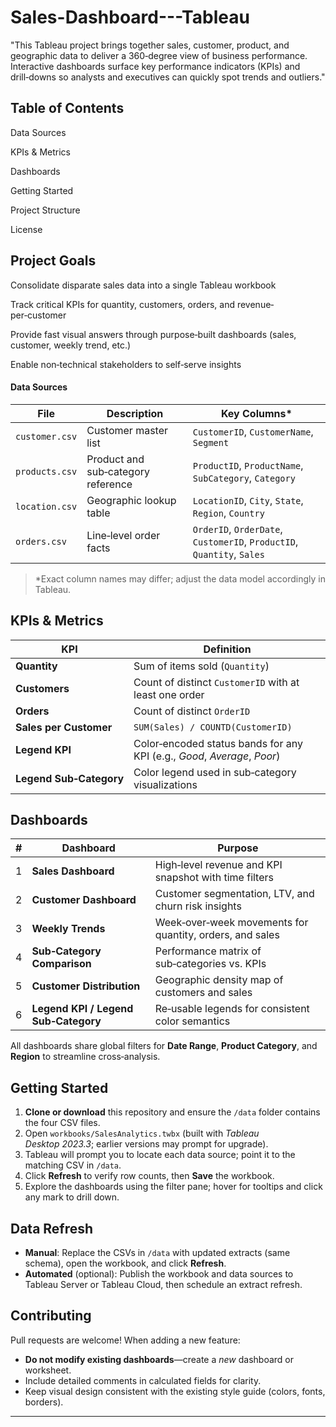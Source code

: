 # Sales-Dashboard---Tableau
"This Tableau project brings together sales, customer, product, and geographic data to deliver a 360‑degree view of business performance. Interactive dashboards surface key performance indicators (KPIs) and drill‑downs so analysts and executives can quickly spot trends and outliers."

## Table of Contents

Data Sources

KPIs & Metrics

Dashboards

Getting Started

Project Structure

License

## Project Goals
Consolidate disparate sales data into a single Tableau workbook

Track critical KPIs for quantity, customers, orders, and revenue‐per‑customer

Provide fast visual answers through purpose‑built dashboards (sales, customer, weekly trend, etc.)

Enable non‑technical stakeholders to self‑serve insights

#### Data Sources
| File            | Description                              | Key Columns* |
|-----------------|------------------------------------------|--------------|
| `customer.csv`  | Customer master list                     | `CustomerID`, `CustomerName`, `Segment` |
| `products.csv`  | Product and sub‑category reference       | `ProductID`, `ProductName`, `SubCategory`, `Category` |
| `location.csv`  | Geographic lookup table                  | `LocationID`, `City`, `State`, `Region`, `Country` |
| `orders.csv`    | Line‑level order facts                   | `OrderID`, `OrderDate`, `CustomerID`, `ProductID`, `Quantity`, `Sales` |

> *Exact column names may differ; adjust the data model accordingly in Tableau.

## KPIs & Metrics
| KPI | Definition |
|-----|------------|
| **Quantity** | Sum of items sold (`Quantity`) |
| **Customers** | Count of distinct `CustomerID` with at least one order |
| **Orders** | Count of distinct `OrderID` |
| **Sales per Customer** | `SUM(Sales) / COUNTD(CustomerID)` |
| **Legend KPI** | Color‑encoded status bands for any KPI (e.g., *Good*, *Average*, *Poor*) |
| **Legend Sub‑Category** | Color legend used in sub‑category visualizations |

## Dashboards
| # | Dashboard | Purpose |
|---|-----------|---------|
| 1 | **Sales Dashboard** | High‑level revenue and KPI snapshot with time filters |
| 2 | **Customer Dashboard** | Customer segmentation, LTV, and churn risk insights |
| 3 | **Weekly Trends** | Week‑over‑week movements for quantity, orders, and sales |
| 4 | **Sub‑Category Comparison** | Performance matrix of sub‑categories vs. KPIs |
| 5 | **Customer Distribution** | Geographic density map of customers and sales |
| 6 | **Legend KPI / Legend Sub‑Category** | Re‑usable legends for consistent color semantics |

All dashboards share global filters for **Date Range**, **Product Category**, and **Region** to streamline cross‑analysis.

## Getting Started
1. **Clone or download** this repository and ensure the `/data` folder contains the four CSV files.
2. Open `workbooks/SalesAnalytics.twbx` (built with *Tableau Desktop 2023.3*; earlier versions may prompt for upgrade).
3. Tableau will prompt you to locate each data source; point it to the matching CSV in `/data`.
4. Click **Refresh** to verify row counts, then **Save** the workbook.
5. Explore the dashboards using the filter pane; hover for tooltips and click any mark to drill down.


## Data Refresh
- **Manual**: Replace the CSVs in `/data` with updated extracts (same schema), open the workbook, and click **Refresh**.
- **Automated** (optional): Publish the workbook and data sources to Tableau Server or Tableau Cloud, then schedule an extract refresh.

## Contributing
Pull requests are welcome! When adding a new feature:
- **Do not modify existing dashboards**—create a *new* dashboard or worksheet.
- Include detailed comments in calculated fields for clarity.
- Keep visual design consistent with the existing style guide (colors, fonts, borders).


---



